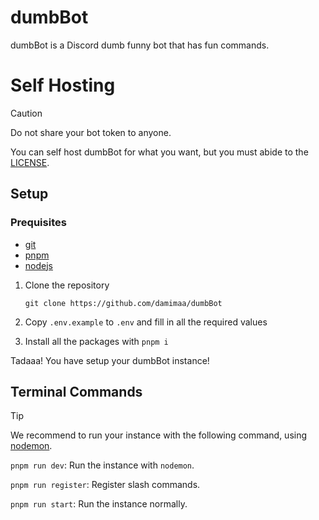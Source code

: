 # dumbBot
dumbBot is a Discord dumb funny bot that has fun commands.

# Self Hosting
> [!CAUTION]
> Do not share your bot token to anyone.

You can self host dumbBot for what you want, but you must abide to the [LICENSE](/LICENSE).

## Setup
### Prequisites
- [git](https://git-scm.com/)
- [pnpm](https://pnpm.io/)
- [nodejs](https://nodejs.org/)

1. Clone the repository

   ```
   git clone https://github.com/damimaa/dumbBot
   ```
2. Copy `.env.example` to `.env` and fill in all the required values
3. Install all the packages with `pnpm i`

Tadaaa! You have setup your dumbBot instance!

## Terminal Commands
> [!TIP]
> We recommend to run your instance with the following command, using [nodemon](https://nodemon.io/).

`pnpm run dev`: Run the instance with `nodemon`.

`pnpm run register`: Register slash commands.

`pnpm run start`: Run the instance normally.
